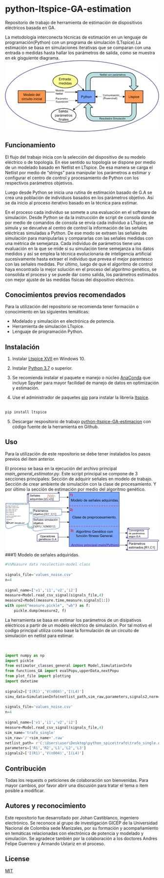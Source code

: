 # python-ltspice-GA-estimation
Repositorio de trabajo de herramienta de estimación de dispositivos eléctricos basada en GA.

 La metodología interconecta técnicas de estimación en un lenguaje de programación(Python) con un programa de simulación (LTspice).La  estimación se basa en simulaciones iterativas que se comparan con una entrada o medidas hasta hallar los parámetros de salida, como se muestra en ek gisguiente diagrama.
![diagrama funcionamiento ](herramienta_manual_resumen.png)

## Funcionamiento

El flujo del trabajo inicia con la selección del dispositivo de su modelo eléctrico o de topología. En ese sentido su topología se dispone por medio de un modelado basado en Netlist en LTspice. De esa manera se carga el Netlist por medio de “strings” para manipular los parámetros a estimar y configurar el centro de control y procesamiento de Python con los respectivos parámetros objetivos.

Luego desde Python se inicia una rutina de estimación basado de G.A se crea una población de individuos basados en los parámetros objetivo. Así se da inicio al proceso iterativo basado en la técnica para estimar.

 En el proceso cada individuo se somete a una evaluación en el software de simulación. Desde Python se da la instrucción de script de consola donde por medio de comandos de consola se envía cada individuo a LTspice, se simula y se devuelve al centro de control la información de las señales eléctricas simuladas a Python. De ese modo se extraen las señales de simulación para manipularlas y compararlas con las señales medidas con una métrica de semejanza.
Cada individuo de parámetros tiene una evaluación en la que se mide si su simulación tiene semejanza a los datos medidos y así se emplea la técnica evolucionaria de inteligencia artificial sucesivamente hasta extraer el individuo que prevea el mejor parentesco con las señales medidas.
 Por último, luego de que el algoritmo de control haya encontrado la mejor solución en el proceso del algoritmo genético, se consolida el proceso y se puede dar como salida, los parámetros estimados con mejor ajuste de las medidas físicas del dispositivo eléctrico.

## Conocimientos previos recomendados

Para la utilización del repositorio se recomienda tener formación o conocimiento en las siguientes temáticas:
- Modelado y simulación en electrónica de potencia.
- Herramienta de simulación LTspice.
- Lenguaje de programación Python.

## Instalación


1. Instalar [Ltspice XVII](https://www.analog.com/en/design-center/design-tools-and-calculators/ltspice-simulator.html) en Windows 10.

2. Instalar [Python 3.7](https://www.python.org/downloads/) o superior.

3. Se recomienda instalar el paquete e manejo o núcleo [AnaConda](https://docs.anaconda.com/anaconda/install/windows/) que incluye Spyder para mayor facilidad de manejo de datos en optimización y estimación. 

4. Use el administrador de paquetes  [pip](https://pip.pypa.io/en/stable/) para instalar la librería [ltspice](https://pypi.org/project/ltspice/).

```bash

pip install ltspice
```

5. Descargar respositorio de trabajo [python-ltspice-GA-estimacion](https://github.com/johanv26/python_ltspice_GA_estimation) con código fuente de la herramienta en Github.


## Uso

Para la utilización de este repositorio se debe tener instalados los pasos previos del ítem anterior.

El proceso se basa en la ejecución del archivo principal *main_general_estimator.py*. Este script principal se compone de 3 secciones principales: Sección de adquirir señales en modelo de trabajo. Sección de crear ambiente de simulación con la clase de procesamiento. Y por último la sección de estimación por medio del algoritmo genético.
![diagrama utlizacion codigo principal](esquema_manual_herramienta.png)
###1) Modelo de señales adquiridas.
```python
#%%Measure data recolection-model class

signals_file='values_noise.csv'
n=4

signal_name=['v1','i1','v2','i2']
measure=Model.read_csv_signal(signals_file,4)
measure2=Model(measure.time,measure.signals[1:])
with open("measure.pickle", "wb") as f:
    pickle.dump(measure2, f)
```
La herramienta se basa en estimar los parámetros de un disipativos eléctricos a partir de un modelo eléctrico de simulación.
Por tal motivo el codigo principal utiliza como base la formulación de un circuito de simulación en netlist para estimar. 

```python


import numpy as np
import pickle
from estimator_classes_general import Model,SimulationInfo
from functions_GA import evalPopu,upperData,nextPopu
from plot_file import plotting
import datetime

signals2=['I(R1)','V(n004)','I(L4)']
simu_data=SimulationInfo(netlist_path,sim_raw,parameters,signals2,norm=True)

signals_file='values_noise.csv'
n=4

signal_name=['v1','i1','v2','i2']
measure=Model.read_csv_signal(signals_file,4)
sim_name='trafo_single'
sim_raw='/'+sim_name+'.raw'
netlist_path= r'C:\Users\user\Desktop\python_spice\trafo\trafo_single.net'
parameters=['R1','R2','L1','L2','L3']
signals2=['I(R1)','V(n004)','I(L4)']
```


## Contribución
Todas los requests o peticiones de colaboración son bienvenidas. Para mayor cambios, por favor abrir una discusión para tratar el tema o item posible a modificar.

## Autores y reconocimiento
Este repositorio fue desarrollado por Johan Castiblanco, ingeniero electrónico. Se reconoce al grupo de investigación GICEP de la Universidad Nacional de Colombia sede Manizales, por su formación y acompañamiento en temáticas relacionadas con electrónica de potencia y modelado y simulación. 
Se agradece también por la  colaboración a los doctores Andres Felipe Guerrero y Armando Ustariz en el proceso.

## License
[MIT](https://choosealicense.com/licenses/mit/)
